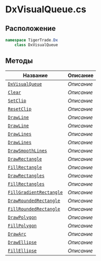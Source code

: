 
# DxVisualQueue.cs
## Расположение
```csharp
namespace TigerTrade.Dx  
    class DxVisualQueue
```

## Методы
| Название | Описание |
| --- | --- |
| [`DxVisualQueue`](./metody/DxVisualQueue.md) | *Описание* |
| [`Clear`](./metody/Clear.md) | *Описание* |
| [`SetClip`](./metody/SetClip.md) | *Описание* |
| [`ResetClip`](./metody/ResetClip.md) | *Описание* |
| [`DrawLine`](./metody/DrawLine.md) | *Описание* |
| [`DrawLine`](./metody/DrawLine.md) | *Описание* |
| [`DrawLines`](./metody/DrawLines.md) | *Описание* |
| [`DrawLines`](./metody/DrawLines.md) | *Описание* |
| [`DrawSmoothLines`](./metody/DrawSmoothLines.md) | *Описание* |
| [`DrawRectangle`](./metody/DrawRectangle.md) | *Описание* |
| [`FillRectangle`](./metody/FillRectangle.md) | *Описание* |
| [`DrawRectangles`](./metody/DrawRectangles.md) | *Описание* |
| [`FillRectangles`](./metody/FillRectangles.md) | *Описание* |
| [`FillGradientRectangle`](./metody/FillGradientRectangle.md) | *Описание* |
| [`DrawRoundedRectangle`](./metody/DrawRoundedRectangle.md) | *Описание* |
| [`FillRoundedRectangle`](./metody/FillRoundedRectangle.md) | *Описание* |
| [`DrawPolygon`](./metody/DrawPolygon.md) | *Описание* |
| [`FillPolygon`](./metody/FillPolygon.md) | *Описание* |
| [`DrawArc`](./metody/DrawArc.md) | *Описание* |
| [`DrawEllipse`](./metody/DrawEllipse.md) | *Описание* |
| [`FillEllipse`](./metody/FillEllipse.md) | *Описание* |

